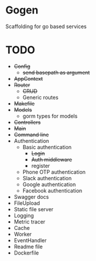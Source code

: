 # Gogen

Scaffolding for go based services

# TODO

* ~~Config~~
    - ~~send basepath as argument~~
* ~~AppContext~~
* ~~Router~~
    - ~~CRUD~~
    - Generic routes
* ~~Makefile~~
* ~~Models~~
    - gorm types for models
* ~~Controllers~~
* ~~Main~~
* ~~Command line~~
* Authentication
    * Basic authentication
        * ~~Login~~
        * ~~Auth middleware~~
        * register
    * Phone OTP authentication
    * Slack authentication
    * Google authentication
    * Facebook authentication
* Swagger docs
* FileUpload
* Static file server
* Logging
* Metric tracer
* Cache
* Worker
* EventHandler
* Readme file
* Dockerfile